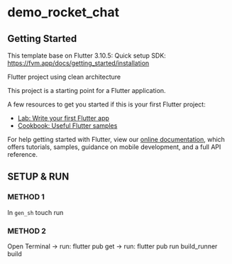 # demo_rocket_chat

## Getting Started

This template base on Flutter 3.10.5: Quick setup SDK: https://fvm.app/docs/getting_started/installation

Flutter project using clean architecture

This project is a starting point for a Flutter application.

A few resources to get you started if this is your first Flutter project:

- [Lab: Write your first Flutter app](https://flutter.dev/docs/get-started/codelab)
- [Cookbook: Useful Flutter samples](https://flutter.dev/docs/cookbook)

For help getting started with Flutter, view our
[online documentation](https://flutter.dev/docs), which offers tutorials,
samples, guidance on mobile development, and a full API reference.

## SETUP & RUN

### METHOD 1
In `gen_sh` touch run

### METHOD 2

Open Terminal -> run: flutter pub get -> run: flutter pub run build_runner build